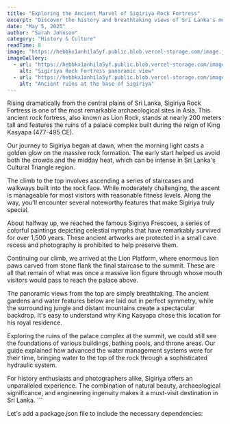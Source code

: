 ```yaml
---
title: "Exploring the Ancient Marvel of Sigiriya Rock Fortress"
excerpt: "Discover the history and breathtaking views of Sri Lanka's most iconic UNESCO World Heritage site."
date: "May 5, 2025"
author: "Sarah Johnson"
category: "History & Culture"
readTime: 8
image: "https://hebbkx1anhila5yf.public.blob.vercel-storage.com/image.jpg-lF4ePmqpjMV25EkOzZRoqMgPSGJb6S.png"
imageGallery:
  - url: "https://hebbkx1anhila5yf.public.blob.vercel-storage.com/image.jpg-lF4ePmqpjMV25EkOzZRoqMgPSGJb6S.png"
    alt: "Sigiriya Rock Fortress panoramic view"
  - url: "https://hebbkx1anhila5yf.public.blob.vercel-storage.com/image%20%281%29.jpg-TZcpENEhqeo0Mobyk9naHIPDkL2Zra.jpeg"
    alt: "Ancient ruins at the base of Sigiriya"
---
```


Rising dramatically from the central plains of Sri Lanka, Sigiriya Rock Fortress is one of the most remarkable archaeological sites in Asia. This ancient rock fortress, also known as Lion Rock, stands at nearly 200 meters tall and features the ruins of a palace complex built during the reign of King Kasyapa (477-495 CE).

Our journey to Sigiriya began at dawn, when the morning light casts a golden glow on the massive rock formation. The early start helped us avoid both the crowds and the midday heat, which can be intense in Sri Lanka's Cultural Triangle region.

The climb to the top involves ascending a series of staircases and walkways built into the rock face. While moderately challenging, the ascent is manageable for most visitors with reasonable fitness levels. Along the way, you'll encounter several noteworthy features that make Sigiriya truly special.

About halfway up, we reached the famous Sigiriya Frescoes, a series of colorful paintings depicting celestial nymphs that have remarkably survived for over 1,500 years. These ancient artworks are protected in a small cave recess and photography is prohibited to help preserve them.

Continuing our climb, we arrived at the Lion Platform, where enormous lion paws carved from stone flank the final staircase to the summit. These are all that remain of what was once a massive lion figure through whose mouth visitors would pass to reach the palace above.

The panoramic views from the top are simply breathtaking. The ancient gardens and water features below are laid out in perfect symmetry, while the surrounding jungle and distant mountains create a spectacular backdrop. It's easy to understand why King Kasyapa chose this location for his royal residence.

Exploring the ruins of the palace complex at the summit, we could still see the foundations of various buildings, bathing pools, and throne areas. Our guide explained how advanced the water management systems were for their time, bringing water to the top of the rock through a sophisticated hydraulic system.

For history enthusiasts and photographers alike, Sigiriya offers an unparalleled experience. The combination of natural beauty, archaeological significance, and engineering ingenuity makes it a must-visit destination in Sri Lanka.
\`\`\`

Let's add a package.json file to include the necessary dependencies:
